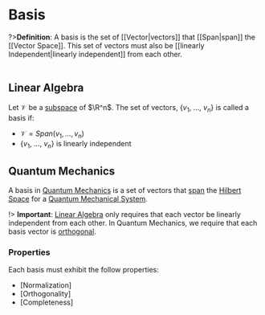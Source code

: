 # Basis
?>**Definition**: A basis is the set of [[Vector|vectors]] that [[Span|span]] the [[Vector Space]]. This set of
vectors must also be [[linearly Independent|linearly independent]] from each other.
<br><br>

## Linear Algebra
Let $\mathcal{V}$ be a [subspace](/maths/Subspace.md) of $\R^n$. The set of vectors, $\{v_1,\ \dots,\ v_n\}$ is called a basis if:
- $\mathcal{V} = Span(v_1, \dots, v_n)$
- $\{v_1,\ \dots,\ v_n\}$ is linearly independent

## Quantum Mechanics
A basis in [Quantum Mechanics](/physics/QuantumMechanics.md) is a set of vectors that [span](/maths/Span.md) the [Hilbert Space](/maths/HilbertSpace.md) for a [Quantum Mechanical System](/phyiscs/QuantumMechanicalSystem.md).

!> **Important**: [Linear Algebra](/maths/LinearAlgebra.md) only requires that each vector be linearly independent from each other. In Quantum Mechanics, we require that each basis vector is [orthogonal](/maths/Orthogonal.md).

### Properties
Each basis must exhibit the follow properties:
- [Normalization]
- [Orthogonality]
- [Completeness]
